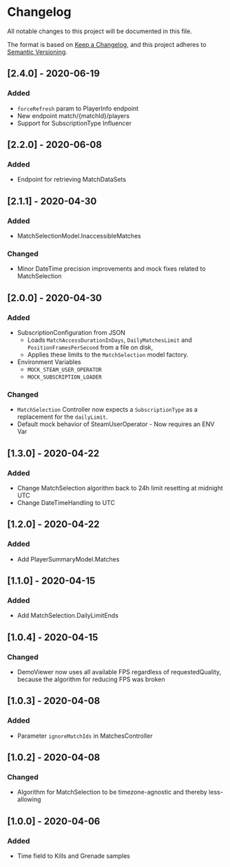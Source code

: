 # Changelog
All notable changes to this project will be documented in this file.

The format is based on [Keep a Changelog](https://keepachangelog.com/en/1.0.0/),
and this project adheres to [Semantic Versioning](https://semver.org/spec/v2.0.0.html).

## [2.4.0] - 2020-06-19
### Added
- `forceRefresh` param to PlayerInfo endpoint
- New endpoint match/{matchId}/players
- Support for SubscriptionType Influencer

## [2.2.0] - 2020-06-08
### Added
- Endpoint for retrieving MatchDataSets

## [2.1.1] - 2020-04-30
### Added
- MatchSelectionModel.InaccessibleMatches

### Changed
- Minor DateTime precision improvements and mock fixes related to MatchSelection

## [2.0.0] - 2020-04-30
### Added
- SubscriptionConfiguration from JSON
    - Loads `MatchAccessDurationInDays`, `DailyMatchesLimit` and `PositionFramesPerSecond` from a file on disk,
    - Applies these limits to the `MatchSelection` model factory.
- Environment Variables
    - `MOCK_STEAM_USER_OPERATOR`
    - `MOCK_SUBSCRIPTION_LOADER`

### Changed
- `MatchSelection` Controller now expects a `SubscriptionType` as a replacement for the `dailyLimit`.
- Default mock behavior of SteamUserOperator - Now requires an ENV Var

## [1.3.0] - 2020-04-22
### Added
- Change MatchSelection algorithm back to 24h limit resetting at midnight UTC
- Change DateTimeHandling to UTC

## [1.2.0] - 2020-04-22
### Added
- Add PlayerSummaryModel.Matches

## [1.1.0] - 2020-04-15
### Added
- Add MatchSelection.DailyLimitEnds

## [1.0.4] - 2020-04-15
### Changed
- DemoViewer now uses all available FPS regardless of requestedQuality, because the algorithm for reducing FPS was broken 

## [1.0.3] - 2020-04-08
### Added
- Parameter `ignoreMatchIds` in MatchesController

## [1.0.2] - 2020-04-08
### Changed
- Algorithm for MatchSelection to be timezone-agnostic and thereby less-allowing

## [1.0.0] - 2020-04-06
### Added
- Time field to Kills and Grenade samples
